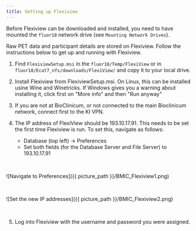 ```yaml
---
title: Setting up Flexiview
---
```



Before Flexiview can be downloaded and installed, you need to have mounted the `fluor18` network drive (see `Mounting Network Drives`).

Raw PET data and participant details are stored on Flexiview. Follow the instructions below to get up and running with Flexiview.

1. Find `FlexiviewSetup.msi` in the  `fluor18/Temp/FlexiView` or in `fluor18/Ecat7_nfs/downloads/FlexiView/` and copy it to your local drive.

2. Install Flexiview from FlexiviewSetup.msi.  On Linux, this can be installed usine Wine and Winetricks. If Windows gives you a warning about installing it, click first on "More info" and then "Run anyway"
  
3. If you are not at BioClinicum, or not connected to the main Bioclinicum network, connect first to the KI VPN.

4. The IP address of FlexiView should be 193.10.17.91. This needs to be set the first time Flexiview is run.  To set this, navigate as follows:
   * Database (top left) -> Preferences
   * Set both fields (for the Database Server and File Server) to 193.10.17.91
  
  <br>
  
  ![Navigate to Preferences]({{ picture_path }}/BMIC_Flexiview1.png)
  
  <br>
  
  ![Set the new IP addresses]({{ picture_path }}/BMIC_Flexiview2.png)
  
  <br>
  
5. Log into Flexiview with the username and password you were assigned.
